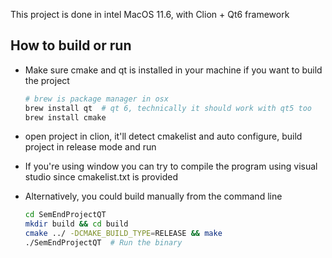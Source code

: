 This project is done in intel MacOS 11.6, with Clion + Qt6 framework 

## How to build or run

- Make sure cmake and qt is installed in your machine if you want to build the project

  ```bash
  # brew is package manager in osx
  brew install qt  # qt 6, technically it should work with qt5 too
  brew install cmake
  ```
- open project in clion, it'll detect cmakelist and auto configure, build project in release mode and run

- If you're using window you can try to compile the program using visual studio since cmakelist.txt is provided

- Alternatively, you could build manually from the command line

  ```bash
  cd SemEndProjectQT
  mkdir build && cd build
  cmake ../ -DCMAKE_BUILD_TYPE=RELEASE && make
  ./SemEndProjectQT  # Run the binary
  ```

